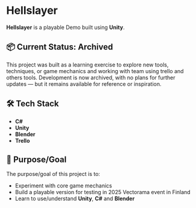 # Hellslayer

**Hellslayer** is a playable Demo built using **Unity**.

## 📦 Current Status: Archived

This project was built as a learning exercise to explore new tools, techniques, or game mechanics and working with team using trello and others tools.
Development is now archived, with no plans for further updates — but it remains available for reference or inspiration.

## 🛠️ Tech Stack

- **C#**
- **Unity**
- **Blender**
- **Trello**

## 🎯 Purpose/Goal

The purpose/goal of this project is to:
- Experiment with core game mechanics
- Build a playable version for testing in 2025 Vectorama event in Finland
- Learn to use/understand **Unity**, **C#** and **Blender**
